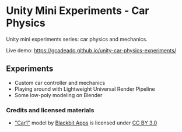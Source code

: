 # Unity Mini Experiments - Car Physics

Unity mini experiments series: car physics and mechanics.

Live demo:
https://gcadeado.github.io/unity-car-physics-experiments/

## Experiments

- Custom car controller and mechanics
- Playing around with Lightweight Universal Render Pipeline
- Some low-poly modeling on Blender

### Credits and licensed materials

- ["Car1"](https://poly.google.com/view/b2fd2WDBaF2) model by [Blackbit Apps](https://poly.google.com/user/eUxwSdEBWsK) is licensed under [CC BY 3.0](https://creativecommons.org/licenses/by/3.0/)
